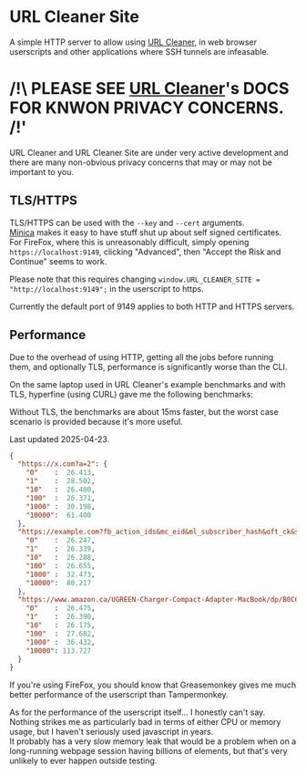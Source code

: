 # URL Cleaner Site

A simple HTTP server to allow using [URL Cleaner](https://github.com/Scripter17/url-cleaner), in web browser userscripts and other applications where SSH tunnels are infeasable.

# /!\ PLEASE SEE [URL Cleaner](https://github.com/Scripter17/url-cleaner)'s DOCS FOR KNWON PRIVACY CONCERNS. /!\'

URL Cleaner and URL Cleaner Site are under very active development and there are many non-obvious privacy concerns that may or may not be important to you.

## TLS/HTTPS

TLS/HTTPS can be used with the `--key` and `--cert` arguments.  
[Minica](https://github.com/jsha/minica) makes it easy to have stuff shut up about self signed certificates.  
For FireFox, where this is unreasonably difficult, simply opening `https://localhost:9149`, clicking "Advanced", then "Accept the Risk and Continue" seems to work.

Please note that this requires changing `window.URL_CLEANER_SITE = "http://localhost:9149";` in the userscript to https.

Currently the default port of 9149 applies to both HTTP and HTTPS servers.

## Performance

Due to the overhead of using HTTP, getting all the jobs before running them, and optionally TLS, performance is significantly worse than the CLI.

On the same laptop used in URL Cleaner's example benchmarks and with TLS, hyperfine (using CURL) gave me the following benchmarks:

Without TLS, the benchmarks are about 15ms faster, but the worst case scenario is provided because it's more useful.

Last updated 2025-04-23.

```Json
{
  "https://x.com?a=2": {
    "0"    :  26.413,
    "1"    :  28.502,
    "10"   :  26.480,
    "100"  :  26.371,
    "1000" :  30.198,
    "10000":  61.400
  },
  "https://example.com?fb_action_ids&mc_eid&ml_subscriber_hash&oft_ck&s_cid&unicorn_click_id": {
    "0"    :  26.247,
    "1"    :  26.339,
    "10"   :  26.288,
    "100"  :  26.655,
    "1000" :  32.473,
    "10000":  80.217
  },
  "https://www.amazon.ca/UGREEN-Charger-Compact-Adapter-MacBook/dp/B0C6DX66TN/ref=sr_1_5?crid=2CNEQ7A6QR5NM&keywords=ugreen&qid=1704364659&sprefix=ugreen%2Caps%2C139&sr=8-5&ufe=app_do%3Aamzn1.fos.b06bdbbe-20fd-4ebc-88cf-fa04f1ca0da8": {
    "0"    :  26.475,
    "1"    :  26.390,
    "10"   :  26.175,
    "100"  :  27.682,
    "1000" :  36.432,
    "10000": 113.727
  }
}
```

If you're using FireFox, you should know that Greasemonkey gives me much better performance of the userscript than Tampermonkey.  

As for the performance of the userscript itself... I honestly can't say. Nothing strikes me as particularly bad in terms of either CPU or memory usage, but I haven't seriously used javascript in years.  
It probably has a very slow memory leak that would be a problem when on a long-running webpage session having billions of elements, but that's very unlikely to ever happen outside testing.
